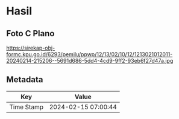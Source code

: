 # Hasil

## Foto C Plano

https://sirekap-obj-formc.kpu.go.id/6293/pemilu/ppwp/12/13/02/10/12/1213021012011-20240214-215206--5691d686-5dd4-4cd9-9ff2-93eb6f27d47a.jpg


## Metadata

| Key        | Value               |
| ---------- | ------------------- |
| Time Stamp | 2024-02-15 07:00:44 |



